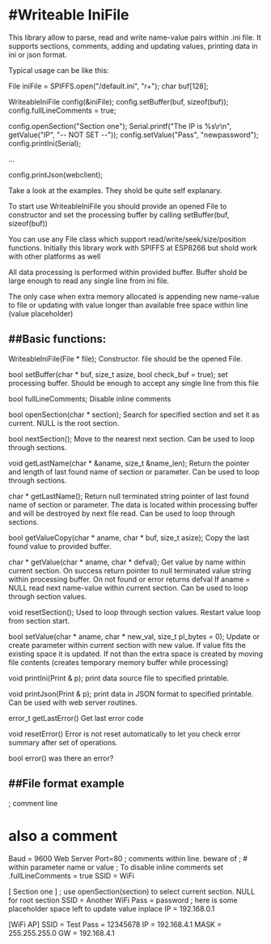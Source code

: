 #Writeable IniFile
==================

This library allow to parse, read and write name-value pairs within .ini file.
It supports sections, comments, adding and updating values, printing data in ini or json format.

Typical usage can be like this:

  File iniFile = SPIFFS.open("/default.ini", "r+");
  char buf[128];

  WriteableIniFile config(&iniFile);
  config.setBuffer(buf, sizeof(buf));
  config.fullLineComments = true;

  config.openSection("Section one");
  Serial.printf("The IP is %s\r\n", getValue("IP", "-- NOT SET --"));
  config.setValue("Pass", "newpassword");
  config.printIni(Serial);

  ...

  config.printJson(webclient);

Take a look at the examples. They shold be quite self explanary.

To start use WriteableIniFile you should provide an opened File to constructor and 
set the processing buffer by calling setBuffer(buf, sizeof(buf))

You can use any File class which support read/write/seek/size/position functions. Initially
this library work with SPIFFS at ESP8266 but shold work with other platforms as well

All data processing is performed within provided buffer. Buffer shold be large enough to 
read any single line from ini file.

The only case when extra memory allocated is appending new name-value to file or updating
with value longer than available free space within line (value placeholder)

##Basic functions:
-----------------

  WriteableIniFile(File * file);
    Constructor. file should be the opened File.

  bool setBuffer(char * buf, size_t asize, bool check_buf = true);
    set processing buffer. Should be enough to accept any single line from this file

  bool fullLineComments;
    Disable inline comments

  bool openSection(char * section);
    Search for specified section and set it as current. NULL is the root section.

  bool nextSection();
    Move to the nearest next section. Can be used to loop through sections. 

  void getLastName(char * &aname, size_t &name_len);
    Return the pointer and length of last found name of section or parameter.
    Can be used to loop through sections.

  char * getLastName();
    Return null terminated string pointer of last found name of section or parameter.
    The data is located within processing buffer and will be destroyed by next file read.
    Can be used to loop through sections.


  bool getValueCopy(char * aname, char * buf, size_t asize);
    Copy the last found value to provided buffer.

  char * getValue(char * aname, char * defval);
    Get value by name within current section.
    On success return pointer to null terminated value string within processing buffer.
    On not found or error returns defval
    If aname = NULL read next name-value within current section. Can be used to loop through section values.

  void resetSection();
    Used to loop through section values. Restart value loop from section start. 

  bool setValue(char * aname, char * new_val, size_t pl_bytes = 0);
    Update or create parameter within current section with new value. 
    If value fits the existing space it is updated. If not than the extra space is created by 
    moving file contents (creates temporary memory buffer while processing)

  void printIni(Print & p);
    print data source file to specified printable.

  void printJson(Print & p);
    print data in JSON format to specified printable. Can be used with web server routines.


  error_t getLastError()
    Get last error code

  void resetError()
    Error is not reset automatically to let you check error summary after set of operations.

  bool error()
    was there an error?



##File format example
-------------------

 ; comment line
 # also a comment

 Baud = 9600
 Web Server Port=80 ; comments within line. beware of ; # within parameter name or value
 ; To disable inline comments set .fullLineComments = true
 SSID = WiFi

 [ Section one ]
 ; use openSection(section) to select current section. NULL for root section
 SSID = Another WiFi
 Pass = password        ; here is some placeholder space left to update value inplace
 IP = 192.168.0.1

 [WiFi AP]
 SSID = Test
 Pass = 12345678
 IP = 192.168.4.1
 MASK = 255.255.255.0
 GW = 192.168.4.1


